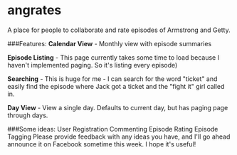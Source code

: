 angrates
========

A place for people to collaborate and rate episodes of Armstrong and Getty.

###Features:
**Calendar View** - Monthly view with episode summaries

**Episode Listing** - This page currently takes some time to load because I haven't implemented paging. So it's listing every episode)

**Searching** - This is huge for me - I can search for the word "ticket" and easily find the episode where Jack got a ticket and the "fight it" girl called in.

**Day View** - View a single day. Defaults to current day, but has paging page through days.

###Some ideas:
User Registration
Commenting
Episode Rating
Episode Tagging
Please provide feedback with any ideas you have, and I'll go ahead announce it on Facebook sometime this week. I hope it's useful!
